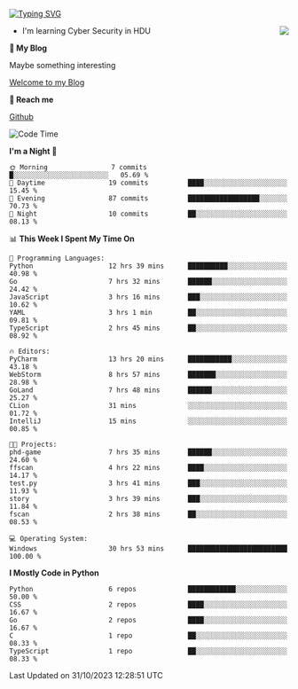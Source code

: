 [![Typing SVG](https://readme-typing-svg.herokuapp.com?font=Fira+Code&pause=1000&random=false&width=450&height=60&lines=Hello+%F0%9F%91%8B%F0%9F%8F%BB;I'm+JBNRZ)](https://git.io/typing-svg)

<a href="#">
  <img align="right" src="https://github-readme-stats.vercel.app/api?username=JBNRZ&show_icons=true&bg_color=15,f2f7fd,E0EAFC" />
</a>

- I'm learning Cyber Security in HDU

 **🌱 My Blog**

Maybe something interesting

[Welcome to my Blog](https://jbnrz.com.cn/)

 **💬 Reach me** 

[Github](https://github.com/JBNRZ)


<!--START_SECTION:waka-->
![Code Time](http://img.shields.io/badge/Code%20Time-70%20hrs%2053%20mins-blue)

**I'm a Night 🦉** 

```text
🌞 Morning                7 commits           █░░░░░░░░░░░░░░░░░░░░░░░░   05.69 % 
🌆 Daytime                19 commits          ████░░░░░░░░░░░░░░░░░░░░░   15.45 % 
🌃 Evening                87 commits          ██████████████████░░░░░░░   70.73 % 
🌙 Night                  10 commits          ██░░░░░░░░░░░░░░░░░░░░░░░   08.13 % 
```


📊 **This Week I Spent My Time On** 

```text
💬 Programming Languages: 
Python                   12 hrs 39 mins      ██████████░░░░░░░░░░░░░░░   40.98 % 
Go                       7 hrs 32 mins       ██████░░░░░░░░░░░░░░░░░░░   24.42 % 
JavaScript               3 hrs 16 mins       ███░░░░░░░░░░░░░░░░░░░░░░   10.62 % 
YAML                     3 hrs 1 min         ██░░░░░░░░░░░░░░░░░░░░░░░   09.81 % 
TypeScript               2 hrs 45 mins       ██░░░░░░░░░░░░░░░░░░░░░░░   08.92 % 

🔥 Editors: 
PyCharm                  13 hrs 20 mins      ███████████░░░░░░░░░░░░░░   43.18 % 
WebStorm                 8 hrs 57 mins       ███████░░░░░░░░░░░░░░░░░░   28.98 % 
GoLand                   7 hrs 48 mins       ██████░░░░░░░░░░░░░░░░░░░   25.27 % 
CLion                    31 mins             ░░░░░░░░░░░░░░░░░░░░░░░░░   01.72 % 
IntelliJ                 15 mins             ░░░░░░░░░░░░░░░░░░░░░░░░░   00.85 % 

🐱‍💻 Projects: 
phd-game                 7 hrs 35 mins       ██████░░░░░░░░░░░░░░░░░░░   24.60 % 
ffscan                   4 hrs 22 mins       ████░░░░░░░░░░░░░░░░░░░░░   14.17 % 
test.py                  3 hrs 41 mins       ███░░░░░░░░░░░░░░░░░░░░░░   11.93 % 
story                    3 hrs 39 mins       ███░░░░░░░░░░░░░░░░░░░░░░   11.84 % 
fscan                    2 hrs 38 mins       ██░░░░░░░░░░░░░░░░░░░░░░░   08.53 % 

💻 Operating System: 
Windows                  30 hrs 53 mins      █████████████████████████   100.00 % 
```

**I Mostly Code in Python** 

```text
Python                   6 repos             ████████████░░░░░░░░░░░░░   50.00 % 
CSS                      2 repos             ████░░░░░░░░░░░░░░░░░░░░░   16.67 % 
Go                       2 repos             ████░░░░░░░░░░░░░░░░░░░░░   16.67 % 
C                        1 repo              ██░░░░░░░░░░░░░░░░░░░░░░░   08.33 % 
TypeScript               1 repo              ██░░░░░░░░░░░░░░░░░░░░░░░   08.33 % 
```




 Last Updated on 31/10/2023 12:28:51 UTC
<!--END_SECTION:waka-->
